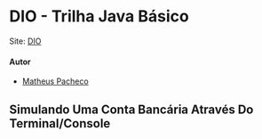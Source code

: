 # DIO - Trilha Java Básico
Site: <a href="https://www.dio.me/" target="_blank">DIO</a>

#### Autor
- [Matheus Pacheco](https://github.com/matheuspacheco99)

## Simulando Uma Conta Bancária Através Do Terminal/Console
